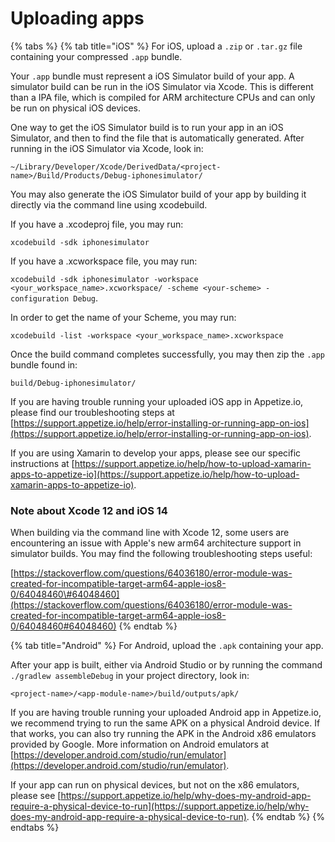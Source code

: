 # Uploading apps

{% tabs %}
{% tab title="iOS" %}
For iOS, upload a `.zip` or `.tar.gz` file containing your compressed `.app` bundle.

Your `.app` bundle must represent a iOS Simulator build of your app. A simulator build can be run in the iOS Simulator via Xcode. This is different than a IPA file, which is compiled for ARM architecture CPUs and can only be run on physical iOS devices. 

One way to get the iOS Simulator build is to run your app in an iOS Simulator, and then to find the file that is automatically generated. After running in the iOS Simulator via Xcode, look in:

`~/Library/Developer/Xcode/DerivedData/<project-name>/Build/Products/Debug-iphonesimulator/`

You may also generate the iOS Simulator build of your app by building it directly via the command line using xcodebuild. 

If you have a .xcodeproj file, you may run: 

`xcodebuild -sdk iphonesimulator`

If you have a .xcworkspace file, you may run: 

`xcodebuild -sdk iphonesimulator -workspace <your_workspace_name>.xcworkspace/ -scheme <your-scheme> -configuration Debug`.

In order to get the name of your Scheme, you may run: 

`xcodebuild -list -workspace <your_workspace_name>.xcworkspace`

Once the build command completes successfully, you may then zip the `.app` bundle found in: 

`build/Debug-iphonesimulator/`

If you are having trouble running your uploaded iOS app in Appetize.io, please find our troubleshooting steps at [https://support.appetize.io/help/error-installing-or-running-app-on-ios](https://support.appetize.io/help/error-installing-or-running-app-on-ios).

If you are using Xamarin to develop your apps, please see our specific instructions at [https://support.appetize.io/help/how-to-upload-xamarin-apps-to-appetize-io](https://support.appetize.io/help/how-to-upload-xamarin-apps-to-appetize-io).

### **Note about Xcode 12 and iOS 14**

When building via the command line with Xcode 12, some users are encountering an issue with Apple's new arm64 architecture support in simulator builds. You may find the following troubleshooting steps useful:

[https://stackoverflow.com/questions/64036180/error-module-was-created-for-incompatible-target-arm64-apple-ios8-0/64048460\#64048460](https://stackoverflow.com/questions/64036180/error-module-was-created-for-incompatible-target-arm64-apple-ios8-0/64048460#64048460)
{% endtab %}

{% tab title="Android" %}
For Android, upload the `.apk` containing your app. 

After your app is built, either via Android Studio or by running the command `./gradlew assembleDebug` in your project directory, look in:

`<project-name>/<app-module-name>/build/outputs/apk/`

If you are having trouble running your uploaded Android app in Appetize.io, we recommend trying to run the same APK on a physical Android device. If that works, you can also try running the APK in the Android x86 emulators provided by Google. More information on Android emulators at [https://developer.android.com/studio/run/emulator](https://developer.android.com/studio/run/emulator). 

If your app can run on physical devices, but not on the x86 emulators, please see [https://support.appetize.io/help/why-does-my-android-app-require-a-physical-device-to-run](https://support.appetize.io/help/why-does-my-android-app-require-a-physical-device-to-run).
{% endtab %}
{% endtabs %}




